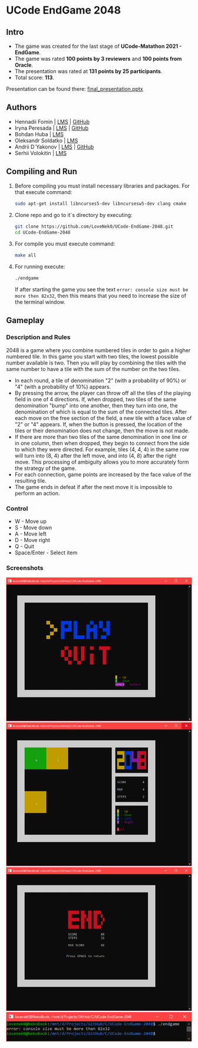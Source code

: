 # UCode EndGame 2048

## Intro
- The game was created for the last stage of **UCode-Matathon 2021 - EndGame**.
- The game was rated **100 points by 3 reviewers** and **100 points from Oracle**.
- The presentation was rated at **131 points by 25 participants**.
- Total score: **113**.

Presentation can be found there: [final_presentation.pptx](https://github.com/LoveNek0/UCode-EndGame-2048/releases/download/ncurses-2048-1.0/final_presentation.pptx)

## Authors
- Hennadii Fomin | [LMS](https://lms.ucode.world/users/hfomin) | [GitHub](https://github.com/LoveNek0)
- Iryna Peresada | [LMS](https://lms.ucode.world/users/iperesada) | [GitHub](https://github.com/Irisska)
- Bohdan Huba | [LMS](https://lms.ucode.world/users/bhuba)
- Oleksandr Soldatko | [LMS](https://lms.ucode.world/users/osoldatko)
- Andrii D`Yakonov | [LMS](https://lms.ucode.world/users/adyakonov) | [GitHub](https://github.com/AndriiDiakonov)
- Serhii Volokitin | [LMS](https://lms.ucode.world/users/svolokitin)

## Compiling and Run
1. Before compiling you must install necessary libraries and packages. For that execute command:
    ``` bash
    sudo apt-get install libncurses5-dev libncursesw5-dev clang cmake
    ```
2. Clone repo and go to it`s directory by executing:
    ``` bash
    git clone https://github.com/LoveNek0/UCode-EndGame-2048.git
    cd UCode-EndGame-2048 
    ```
3. For compile you must execute command:
    ``` bash
    make all 
    ```
4. For running execute:
    ``` bash
    ./endgame
    ```
    If after starting the game you see the text `error: console size must be more then 82x32`, then this means that you need to increase the size of the terminal window.

## Gameplay
### Description and Rules
2048 is a game where you combine numbered tiles in order to gain a higher numbered tile. In this game you start with two tiles, the lowest possible number available is two. Then you will play by combining the tiles with the same number to have a tile with the sum of the number on the two tiles.
- In each round, a tile of denomination "2" (with a probability of 90%) or "4" (with a probability of 10%) appears.
- By pressing the arrow, the player can throw off all the tiles of the playing field in one of 4 directions. If, when dropped, two tiles of the same denomination "bump" into one another, then they turn into one, the denomination of which is equal to the sum of the connected tiles. After each move on the free section of the field, a new tile with a face value of "2" or "4" appears. If, when the button is pressed, the location of the tiles or their denomination does not change, then the move is not made.
- If there are more than two tiles of the same denomination in one line or in one column, then when dropped, they begin to connect from the side to which they were directed. For example, tiles (4, 4, 4) in the same row will turn into (8, 4) after the left move, and into (4, 8) after the right move. This processing of ambiguity allows you to more accurately form the strategy of the game.
- For each connection, game points are increased by the face value of the resulting tile.
- The game ends in defeat if after the next move it is impossible to perform an action. 

### Control
- W - Move up
- S - Move down
- A - Move left
- D - Move right
- Q - Quit
- Space/Enter - Select item

### Screenshots
![](docs/images/WindowMainMenu.png)
![](docs/images/WindowGame.png)
![](docs/images/WindowGameOver.png)
![](docs/images/WindowSizeError.png)
